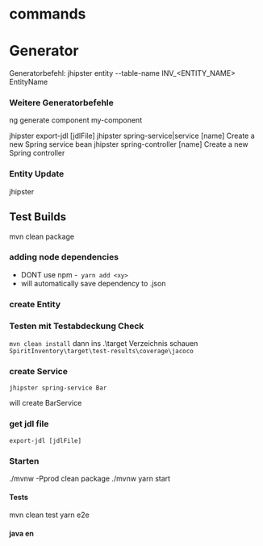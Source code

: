 commands
========

# Generator

Generatorbefehl:
jhipster entity --table-name INV_<ENTITY_NAME> EntityName

### Weitere Generatorbefehle
ng generate component my-component

jhipster export-jdl [jdlFile]
jhipster spring-service|service [name]  Create a new Spring service bean
jhipster spring-controller [name]       Create a new Spring controller

### Entity Update
jhipster 


## Test Builds
mvn clean package

### adding node dependencies
- DONT use npm
-` yarn add <xy>`
- will automatically save dependency to .json

### create Entity

### Testen mit Testabdeckung Check
`mvn clean install`
dann ins .\target Verzeichnis schauen
`SpiritInventory\target\test-results\coverage\jacoco`


### create Service
```code
jhipster spring-service Bar
```
will create BarService

### get jdl file
`export-jdl [jdlFile]`


### Starten
./mvnw -Pprod clean package
./mvnw
yarn start

#### Tests
mvn clean test
yarn e2e

#### java en
